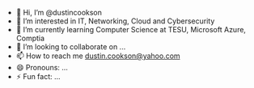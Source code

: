 - 👋 Hi, I’m @dustincookson
- 👀 I’m interested in IT, Networking, Cloud and Cybersecurity
- 🌱 I’m currently learning Computer Science at TESU, Microsoft Azure, Comptia
- 💞️ I’m looking to collaborate on ...
- 📫 How to reach me dustin.cookson@yahoo.com
- 😄 Pronouns: ...
- ⚡ Fun fact: ...

<!---
dustincookson/dustincookson is a ✨ special ✨ repository because its `README.md` (this file) appears on your GitHub profile.
You can click the Preview link to take a look at your changes.
--->
